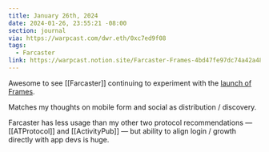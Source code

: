 ```yaml
---
title: January 26th, 2024
date: 2024-01-26, 23:55:21 -08:00
section: journal
via: https://warpcast.com/dwr.eth/0xc7ed9f08
tags:
  - Farcaster
link: https://warpcast.notion.site/Farcaster-Frames-4bd47fe97dc74a42a48d3a234636d8c5
---
```

Awesome to see [[Farcaster]] continuing to experiment with the [launch of Frames](https://warpcast.com/dwr.eth/0xc7ed9f08).

Matches my thoughts on mobile form and social as distribution / discovery.

Farcaster has less usage than my other two protocol recommendations — [[ATProtocol]] and [[ActivityPub]] — but ability to align login / growth directly with app devs is huge.